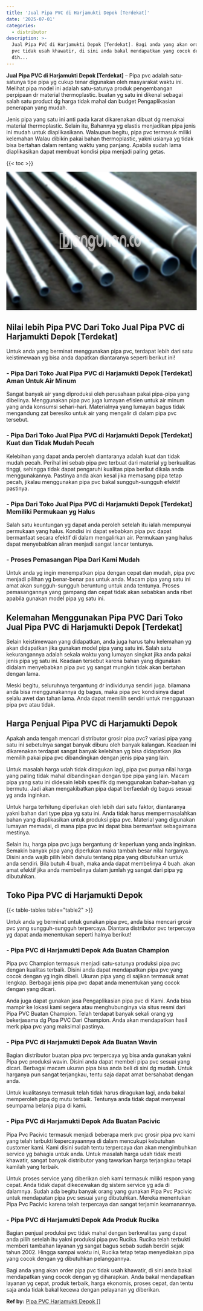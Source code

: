 ```yaml
---
title: 'Jual Pipa PVC di Harjamukti Depok [Terdekat]'
date: '2025-07-01'
categories:
  - distributor
description: >-
  Jual Pipa PVC di Harjamukti Depok [Terdekat]. Bagi anda yang akan order pipa
  pvc tidak usah khawatir, di sini anda bakal mendapatkan yang cocok dengan yg
  dih...
---
```


**Jual Pipa PVC di Harjamukti Depok \[Terdekat\]** – Pipa pvc adalah satu-satunya tipe pipa yg cukup tenar digunakan oleh masyarakat waktu ini. Melihat pipa model ini adalah satu-satunya produk pengembangan perpipaan dr material thermoplastic. buatan yg satu ini dikenal sebagai salah satu product dg harga tidak mahal dan budget Pengaplikasian penerapan yang mudah.

Jenis pipa yang satu ini anti pada karat dikarenakan dibuat dg memakai material thermoplastic. Selain itu, Bahannya yg elastis menjadikan pipa jenis ini mudah untuk diaplikasikann. Walaupun begitu, pipa pvc termasuk miliki kelemahan Walau dibikin pakai bahan thermoplastic, yakni usianya yg tidak bisa bertahan dalam rentang waktu yang panjang. Apabila sudah lama diaplikasikan dapat membuat kondisi pipa menjadi paling getas.

{{< toc >}}

![Jual Pipa PVC di Harjamukti Depok [Terdekat]](/images/jaul-pipa-pvc-21.png)

## Nilai lebih Pipa PVC Dari Toko Jual Pipa PVC di Harjamukti Depok \[Terdekat\]

Untuk anda yang berminat menggunakan pipa pvc, terdapat lebih dari satu keistimewaan yg bisa anda dapatkan diantaranya seperti berikut ini!

### \- Pipa Dari Toko Jual Pipa PVC di Harjamukti Depok \[Terdekat\] Aman Untuk Air Minum

Sangat banyak air yang diproduksi oleh perusahaan pakai pipa-pipa yang dibelinya. Menggunakan pipa pvc juga lumayan efisien untuk air minum yang anda konsumsi sehari-hari. Materialnya yang lumayan bagus tidak mengandung zat beresiko untuk air yang mengalir di dalam pipa pvc tersebut.

### \- Pipa Dari Toko Jual Pipa PVC di Harjamukti Depok \[Terdekat\] Kuat dan Tidak Mudah Pecah

Kelebihan yang dapat anda peroleh diantaranya adalah kuat dan tidak mudah pecah. Perihal ini sebab pipa pvc terbuat dari material yg berkualitas tinggi, sehingga tidak dapat pengaruhi kualitas pipa berikut dikala anda menggunakannya. Pastinya anda akan kesal jika memasang pipa tetap pecah, jikalau menggunakan pipa pvc bakal sungguh-sungguh efektif pastinya.

### \- Pipa Dari Toko Jual Pipa PVC di Harjamukti Depok \[Terdekat\] Memiliki Permukaan yg Halus

Salah satu keuntungan yg dapat anda peroleh setelah itu ialah mempunyai permukaan yang halus. Kondisi ini dapat sebabkan pipa pvc dapat bermanfaat secara efektif di dalam mengalirkan air. Permukaan yang halus dapat menyebabkan aliran menjadi sangat lancar tentunya.

### \- Proses Pemasangan Pipa Dari Kami Mudah

Untuk anda yg ingin menempatkan pipa dengan cepat dan mudah, pipa pvc menjadi pilihan yg benar-benar pas untuk anda. Macam pipa yang satu ini amat akan sungguh-sungguh beruntung untuk anda tentunya. Proses pemasangannya yang gampang dan cepat tidak akan sebabkan anda ribet apabila gunakan model pipa yg satu ini.

## Kelemahan Menggunakan Pipa PVC Dari Toko Jual Pipa PVC di Harjamukti Depok \[Terdekat\]

Selain keistimewaan yang didapatkan, anda juga harus tahu kelemahan yg akan didapatkan jika gunakan model pipa yang satu ini. Salah satu kekurangannya adalah sekala waktu yang lumayan singkat jika anda pakai jenis pipa yg satu ini. Keadaan tersebut karena bahan yang digunakan didalam menyebabkan pipa pvc yg sangat mungkin tidak akan bertahan dengan lama.

Meski begitu, seluruhnya tergantung dr individunya sendiri juga. bilamana anda bisa menggunakannya dg bagus, maka pipa pvc kondisinya dapat selalu awet dan tahan lama. Anda dapat memilih sendiri untuk menggunaan pipa pvc atau tidak.

## Harga Penjual Pipa PVC di Harjamukti Depok

Apakah anda tengah mencari distributor grosir pipa pvc? variasi pipa yang satu ini sebetulnya sangat banyak diburu oleh banyak kalangan. Keadaan ini dikarenakan terdapat sangat banyak kelebihan yg bisa didapatkan jika memilih pakai pipa pvc dibandingkan dengan jenis pipa yang lain.

Untuk masalah harga udah tidak diragukan lagi, pipa pvc punya nilai harga yang paling tidak mahal dibandingkan dengan tipe pipa yang lain. Macam pipa yang satu ini didesain lebih spesifik dg menggunakan bahan-bahan yg bermutu. Jadi akan mengakibatkan pipa dapat berfaedah dg bagus sesuai yg anda inginkan.

Untuk harga terhitung diperlukan oleh lebih dari satu faktor, diantaranya yakni bahan dari type pipa yg satu ini. Anda tidak harus mempermasalahkan bahan yang diaplikasikan untuk produksi pipa pvc. Material yang digunakan lumayan memadai, di mana pipa pvc ini dapat bisa bermanfaat sebagaimana mestinya.

Selain itu, harga pipa pvc juga bergantung dr keperluan yang anda inginkan. Semakin banyak pipa yang diperlukan maka tambah besar nilai harganya. Disini anda wajib pilih lebih dahulu tentang pipa yang dibutuhkan untuk anda sendiri. Bila butuh 4 buah, maka anda dapat membelinya 4 buah. akan amat efektif jika anda membelinya dalam jumlah yg sangat dari pipa yg dibutuhkan.

## Toko Pipa PVC di Harjamukti Depok

{{< table-tables table="table2" >}}

Untuk anda yg berminat untuk gunakan pipa pvc, anda bisa mencari grosir pvc yang sungguh-sungguh terpercaya. Diantara distributor pvc terpercaya yg dapat anda menentukan seperti halnya berikut!

### \- Pipa PVC di Harjamukti Depok Ada Buatan Champion

Pipa pvc Champion termasuk menjadi satu-satunya produksi pipa pvc dengan kualitas terbaik. Disini anda dapat mendapatkan pipa pvc yang cocok dengan yg ingin dibeli. Ukuran pipa yang di sajikan termasuk amat lengkap. Berbagai jenis pipa pvc dapat anda menentukan yang cocok dengan yang dicari.

Anda juga dapat gunakan jasa Pengaplikasian pipa pvc di Kami. Anda bisa mampir ke lokasi kami segera atau menghubunginya via situs resmi dari Pipa PVC Buatan Champion. Telah terdapat banyak sekali orang yg bekerjasama dg Pipa PVC Dari Champion. Anda akan mendapatkan hasil merk pipa pvc yang maksimal pastinya.

### \- Pipa PVC di Harjamukti Depok Ada Buatan Wavin

Bagian distributor buatan pipa pvc terpercaya yg bisa anda gunakan yakni Pipa pvc produksi wavin. Disini anda dapat membeli pipa pvc sesuai yang dicari. Berbagai macam ukuran pipa bisa anda beli di sini dg mudah. Untuk harganya pun sangat terjangkau, tentu saja dapat amat bersahabat dengan anda.

Untuk kualitasnya termasuk telah tidak harus diragukan lagi, anda bakal memperoleh pipa dg mutu terbaik. Tentunya anda tidak dapat menyesal seumpama belanja pipa di kami.

### \- Pipa PVC di Harjamukti Depok Ada Buatan Pacivic

Pipa Pvc Pacivic termasuk menjadi beberapa merk pvc grosir pipa pvc kami yang telah terbukti kepercayaannya di dalam mencukupi kebutuhan customer kami. Kami disini sudah tentu terpercaya dan akan mengimbuhkan service yg bahagia untuk anda. Untuk masalah harga udah tidak mesti khawatir, sangat banyak distributor yang tawarkan harga terjangkau tetapi kamilah yang terbaik.

Untuk proses service yang diberikan oleh kami termasuk miliki respon yang cepat. Anda tidak dapat dikecewakan dg sistem service yg ada di dalamnya. Sudah ada begitu banyak orang yang gunakan Pipa Pvc Pacivic untuk mendapatan pipa pvc sesuai yang dibutuhkan. Mereka menentukan Pipa Pvc Pacivic karena telah terpercaya dan sangat terjamin keamanannya.

### \- Pipa PVC di Harjamukti Depok Ada Produk Rucika

Bagian penjual produksi pvc tidak mahal dengan berkwalitas yang dapat anda pilih setelah itu yakni produksi pipa pvc Rucika. Rucika telah terbukti memberi tambahan layanan yg sangat bagus sebab sudah berdiri sejak tahun 2002. Hingga sampai waktu ini, Rucika tetap tetap menyediakan pipa yang cocok dengan yg dibutuhkan pelanggannya.

Bagi anda yang akan order pipa pvc tidak usah khawatir, di sini anda bakal mendapatkan yang cocok dengan yg diharapkan. Anda bakal mendapatkan layanan yg cepat, produk terbaik, harga ekonomis, proses cepat, dan tentu saja anda tidak bakal kecewa dengan pelayanan yg diberikan.

**Ref by:** [Pipa PVC Harjamukti Depok []](https://id.wikipedia.org/wiki/Pipa)
